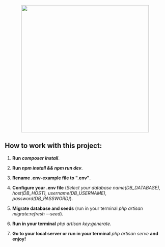 <p align="center"><a href="https://laravel.com" target="_blank"><img src="https://raw.githubusercontent.com/laravel/art/master/logo-lockup/5%20SVG/2%20CMYK/1%20Full%20Color/laravel-logolockup-cmyk-red.svg" width="400"></a></p>


## How to work with this project:

1. **Run _composer install_**.

2. **Run _npm install && npm run dev_**.

3. **Rename .env-example file to ".env"**.

4. **Configure your .env file** (_Select your database name(DB_DATABASE), host(DB_HOST), username(DB_USERNAME), password(DB_PASSWORD)_). 

5. **Migrate database and seeds** (run in your terminal _php artisan migrate:refresh --seed_).

6. **Run in your terminal** _php artisan key:generate_.

7. **Go to your local server or run in your terminal** _php artisan serve_ **and enjoy!**
